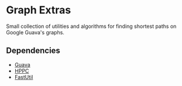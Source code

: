 # Graph Extras

Small collection of utilities and algorithms for finding shortest paths on Google Guava's graphs.

## Dependencies

-   [Guava](https://github.com/google/guava)
-   [HPPC](https://github.com/carrotsearch/hppc)
-   [FastUtil](https://github.com/vigna/fastutil)
